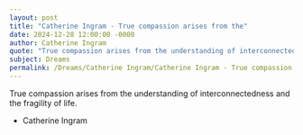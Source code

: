 ```yaml
---
layout: post
title: "Catherine Ingram - True compassion arises from the"
date: 2024-12-28 12:00:00 -0000
author: Catherine Ingram
quote: "True compassion arises from the understanding of interconnectedness and the fragility of life."
subject: Dreams
permalink: /Dreams/Catherine Ingram/Catherine Ingram - True compassion arises from the
---
```


True compassion arises from the understanding of interconnectedness and the fragility of life.

- Catherine Ingram
